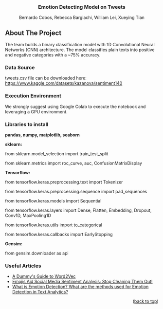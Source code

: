 <a id="readme-top"></a>

<br />
<div align="center">
  <h3 align="center">Emotion Detecting Model on Tweets</h3>

  <p align="center">
    Bernardo Cobos, Rebecca Bargiachi, William Lei, Xueying Tian
  </p>
</div>

## About The Project
The team builds a binary classification model with 1D Convolutional Neural Networks (CNN) architecture. The model classifies plain texts into positive and negative categories with a ~75% accuracy. 

### Data Source
tweets.csv file can be downloaded here: https://www.kaggle.com/datasets/kazanova/sentiment140

### Execution Environment
We strongly suggest using Google Colab to execute the notebook and leveraging a GPU environment.

### Libraries to install
**pandas, numpy, matplotlib, seaborn**

**sklearn:**

from sklearn.model_selection import train_test_split

from sklearn.metrics import roc_curve, auc, ConfusionMatrixDisplay

**Tensorflow:**

from tensorflow.keras.preprocessing.text import Tokenizer

from tensorflow.keras.preprocessing.sequence import pad_sequences

from tensorflow.keras.models import Sequential

from tensorflow.keras.layers import Dense, Flatten, Embedding, Dropout, Conv1D, MaxPooling1D

from tensorflow.keras.utils import to_categorical

from tensorflow.keras.callbacks import EarlyStopping

**Gensim:**

from gensim.downloader as api

### Useful Articles
* [A Dummy's Guide to Word2Vec](https://medium.com/@manansuri/a-dummys-guide-to-word2vec-456444f3c673)
* [Emojis Aid Social Media Sentiment Analysis: Stop Cleaning Them Out!](https://towardsdatascience.com/emojis-aid-social-media-sentiment-analysis-stop-cleaning-them-out-bb32a1e5fc8e)
* [What is Emotion Detection? What are the methods used for Emotion Detection in Text Analytics?](https://textrics.medium.com/what-are-the-methods-used-for-emotion-detection-in-text-analytics-838d7ca7e435#:~:text=There%20are%20four%20different%20text,based%20method%2C%20and%20Hybrid%20methods.)

<p align="right">(<a href="#readme-top">back to top</a>)</p>
